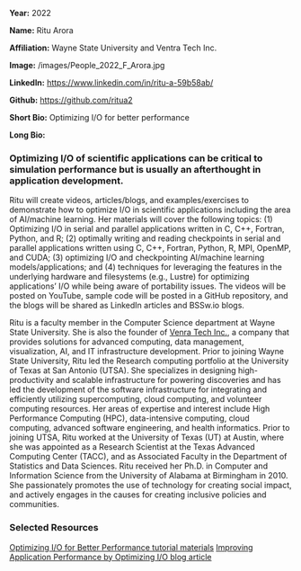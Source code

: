 **Year:** 2022

**Name:** Ritu Arora

**Affiliation:** Wayne State University and Ventra Tech Inc.

**Image:** /images/People_2022_F_Arora.jpg

**LinkedIn:** https://www.linkedin.com/in/ritu-a-59b58ab/

**Github:** https://github.com/ritua2

**Short Bio:** Optimizing I/O for better performance

**Long Bio:**
### Optimizing I/O of scientific applications can be critical to simulation performance but is usually an afterthought in application development.
Ritu will create videos, articles/blogs, and examples/exercises to demonstrate how to optimize I/O in scientific applications including the area of AI/machine learning. Her materials will cover the following topics: (1) Optimizing I/O in serial and parallel applications written in C, C++, Fortran, Python, and R; (2) optimally writing and reading checkpoints in serial and parallel applications written using C, C++, Fortran, Python, R, MPI, OpenMP, and CUDA; (3) optimizing I/O and checkpointing AI/machine learning models/applications; and (4) techniques for leveraging the features in the underlying hardware and filesystems (e.g., Lustre) for optimizing applications’ I/O while being aware of portability issues. The videos will be posted on YouTube, sample code will be posted in a GitHub repository, and the blogs will be shared as LinkedIn articles and BSSw.io blogs.

Ritu is a faculty member in the Computer Science department at Wayne State University. She is also the founder of [Venra Tech Inc.](https://www.venratech.com/), a company that provides solutions for advanced computing, data management, visualization, AI, and IT infrastructure development. Prior to joining Wayne State University, Ritu led the Research computing portfolio at the University of Texas at San Antonio (UTSA). She specializes in designing high-productivity and scalable infrastructure for powering discoveries and has led the development of the software infrastructure for integrating and efficiently utilizing supercomputing, cloud computing, and volunteer computing resources. Her areas of expertise and interest include High Performance Computing (HPC), data-intensive computing, cloud computing, advanced software engineering, and health informatics. Prior to joining UTSA, Ritu worked at the University of Texas (UT) at Austin, where she was appointed as a Research Scientist at the Texas Advanced Computing Center (TACC), and as Associated Faculty in the Department of Statistics and Data Sciences. Ritu received her Ph.D. in Computer and Information Science from the University of Alabama at Birmingham in 2010. She passionately promotes the use of technology for creating social impact, and actively engages in the causes for creating inclusive policies and communities.

### Selected Resources
<a href="https://github.com/ritua2/bsswfellowship" class="link-row">Optimizing I/O for Better Performance tutorial materials</a>
<a href="https://bssw.io/blog_posts/improving-application-performance-by-optimizing-i-o" class="link-row">Improving Application Performance by Optimizing I/O blog article</a>

